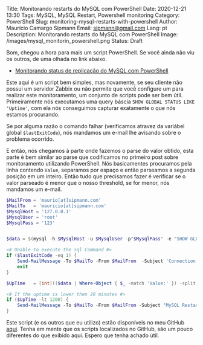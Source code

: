 Title: Monitorando restarts do MySQL com PowerShell
Date: 2020-12-21 13:30
Tags: MySQL, MySQL Restart, Powershell monitoring
Category: PowerShell 
Slug: monitoring-mysql-restarts-with-powershell
Author: Maurício Camargo Sipmann
Email: sipmann@gmail.com
Lang: pt
Description: Monitorando restarts do MySQL com PowerShell
Image: /images/mysql_monitorin_powershell.png
Status: Draft

Bom, chegou a hora para mais um script PowerShell. Se você ainda não viu os outros, de uma olhada no link abaixo.

* [Monitorando status de replicação do MySQL com PowerShell](https://www.sipmann.com/pt/monitoring-mysql-replication-with-powershell.html)

Este aqui é um script bem simples, mas novamente, se seu cliente não possui um servidor Zabbix ou não permite que você configure um para realizar este monitoramento, um conjunto de scripts pode ser bem útil. Primeiramente nós executamos uma query báscia `SHOW GLOBAL STATUS LIKE 'Uptime'`, com ela nós conseguimos capturar exatamente o que nós estamos procurando.

Se por alguma razão o comando falhar (verificamos atravez da variábel global `$lastExitCode`), nós mandamos um e-mail lhe avisando sobre o problema ocorrido.

E então, nós chegamos à parte onde fazemos o parse do valor obtido, esta parte é bem similar ao parse que codificamos no primeiro post sobre monitoramento utilizando PowerShell. Nós basicamentes procuramos pela linha contendo `Value`, separamos por espaço e então parseamos a segunda posição em um inteiro. Então tudo que precisamos fazer é verificar se o valor parseado é menor que o nosso threshold, se for menor, nós mandamos um e-mail.

```powershell
$MailFrom = 'maurio[at]sipmann.com'
$MailTo   = 'mauricio[at]sipmann.com'
$MysqlHost = '127.0.0.1'
$MysqlUser = 'root'
$MysqlPass = '123'


$data = $(mysql -h $MysqlHost -u $MysqlUser -p"$MysqlPass" -e "SHOW GLOBAL STATUS LIKE 'Uptime' \G")

<# Unable to execute the sql Command #>
if ($lastExitCode -eq 1) {
	Send-MailMessage -To $MailTo -From $MailFrom  -Subject 'Connection problem' -bodyAsHtml "Connection problem on host ${MysqlHost}" -Credential Get-Credential -SmtpServer 'smtp.office365.com' -Port 587 -UseSsl
	exit
}

$UpTime   = [int](($data | Where-Object { $_ -match 'Value:' }) -split '\s+')[2]

<# If the uptime is lower then 20 minutes #>
if ($UpTime -lt 1200) {
    Send-MailMessage -To $MailTo -From $MailFrom -Subject "MySQL Restarted" -bodyAsHtml "MySQL host ${MysqlHost} restarted less than 20 minutes ago" -Credential Get-Credential -SmtpServer 'smtp.office365.com' -Port 587 -UseSsl
}
```

Este script (e os outros que eu utilizo) estão disponíveis no meu GitHub [aqui](https://github.com/sipmann/PowerShellScripts). Tenha em mente que os scripts localizados no GitHub, são um pouco diferentes do que exibido aqui. Espero que tenha achado útil.
